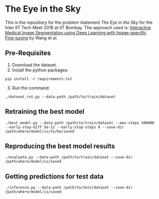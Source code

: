 # The Eye in the Sky
This is the repository for the problem statement *The Eye in the Sky* for the Inter IIT Tech Meet 2018 at IIT Bombay.
The approach used is: [Interactive Medical Image Segmentation using Deep Learning with Image-specific Fine-tuning](http://discovery.ucl.ac.uk/10032237/7/David_08270673.pdf) by Wang et al.

## Pre-Requisites
1. Download the dataset.
2. Install the python packages:
  ```
  pip install -r requirements.txt
  ```
3. Run the command:
  ```
  ./dataset_rot.py --data-path /path/to/train/dataset
  ```

## Retraining the best model
```
./best_model.py --data-path /path/to/train/dataset --max-steps 500000 --early-stop-diff 5e-12 --early-stop-steps 0 --save-dir /path/where/model/is/to/be/saved
```

## Reproducing the best model results
```
./evaluate.py --data-path /path/to/train/dataset --save-dir /path/where/model/is/saved
```

## Getting predictions for test data
```
./inference.py --data-path /path/to/test/dataset --save-dir /path/where/model/is/saved
```
